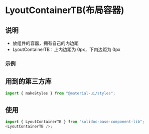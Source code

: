 # LyoutContainerTB(布局容器)

## 说明

- 放组件的容器，拥有自己的内边距
- LyoutContainerTB：上内边距为 0px，下内边距为 0px

### 示例

## 用到的第三方库

```js
import { makeStyles } from "@material-ui/styles";
```

## 使用

```js
import { LyoutContainerTB } from "solidoc-base-component-lib";
<LyoutContainerTB />;
```

